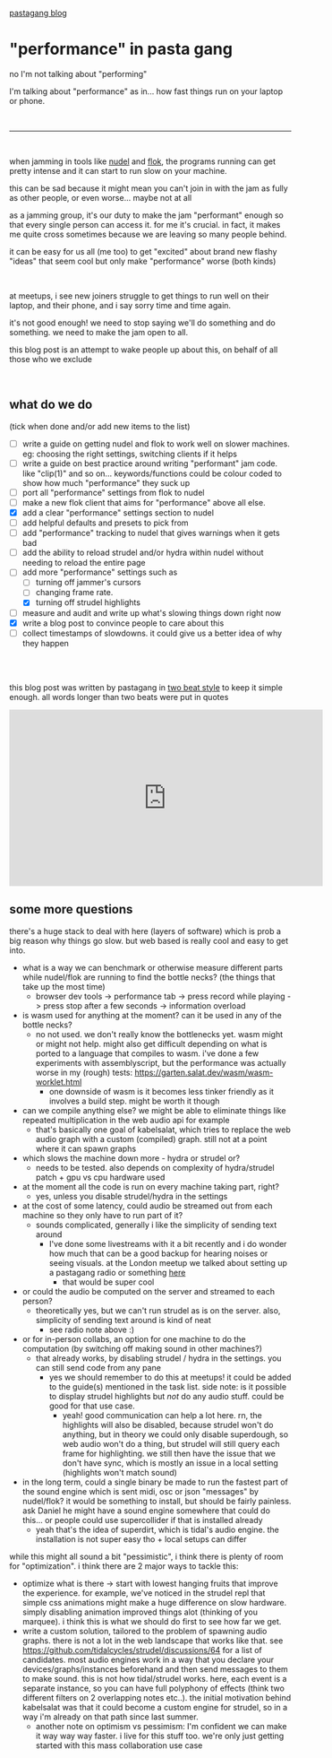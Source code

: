 [pastagang blog](/blog)

# "performance" in pasta gang

no I'm not talking about "performing"

I'm talking about "performance" as in... how fast things run on your laptop or phone.

<br>

<hr>

<br>

when jamming in tools like [nudel](https://nudel.cc) and [flok](https://flok.cc), the programs running can get pretty intense and it can start to run slow on your machine.

this can be sad because it might mean you can't join in with the jam as fully as other people, or even worse... maybe not at all

as a jamming group, it's our duty to make the jam "performant" enough so that every single person can access it. for me it's crucial. in fact, it makes me quite cross sometimes because we are leaving so many people behind.

it can be easy for us all (me too) to get "excited" about brand new flashy "ideas" that seem cool but only make "performance" worse (both kinds)

<br>

at meetups, i see new joiners struggle to get things to run well on their laptop, and their phone, and i say sorry time and time again.

it's not good enough! we need to stop saying we'll do something and do something. we need to make the jam open to all.

this blog post is an attempt to wake people up about this, on behalf of all those who we exclude

<br>

## what do we do

(tick when done and/or add new items to the list)

- [ ] write a guide on getting nudel and flok to work well on slower machines. eg: choosing the right settings, switching clients if it helps
- [ ] write a guide on best practice around writing "performant" jam code. like "clip(1)" and so on... keywords/functions could be colour coded to show how much "performance" they suck up
- [ ] port all "performance" settings from flok to nudel
- [ ] make a new flok client that aims for "performance" above all else.
- [x] add a clear "performance" settings section to nudel
- [ ] add helpful defaults and presets to pick from
- [ ] add "performance" tracking to nudel that gives warnings when it gets bad
- [ ] add the ability to reload strudel and/or hydra within nudel without needing to reload the entire page
- [ ] add more "performance" settings such as
  - [ ] turning off jammer's cursors
  - [ ] changing frame rate.
  - [x] turning off strudel highlights
- [ ] measure and audit and write up what's slowing things down right now
- [x] write a blog post to convince people to care about this
- [ ] collect timestamps of slowdowns. it could give us a better idea of why they happen

<br>

<br>

this blog post was written by pastagang in [two beat style](https://www.todepond.com/wikiblogarden/academia/style/two-beat) to keep it simple enough. all words longer than two beats were put in quotes

<iframe width="560" height="315" src="https://www.youtube-nocookie.com/embed/29KLkK0Vlw0" title="YouTube video player" frameborder="0" allow="accelerometer; autoplay; clipboard-write; encrypted-media; gyroscope; picture-in-picture; web-share" referrerpolicy="strict-origin-when-cross-origin" allowfullscreen></iframe>

## some more questions

there's a huge stack to deal with here (layers of software) which is prob a big reason why things go slow. but web based is really cool and easy to get into.

- what is a way we can benchmark or otherwise measure different parts while nudel/flok are running to find the bottle necks? (the things that take up the most time)
  - browser dev tools -> performance tab -> press record while playing -> press stop after a few seconds -> information overload
- is wasm used for anything at the moment? can it be used in any of the bottle necks?
  - no not used. we don't really know the bottlenecks yet. wasm might or might not help. might also get difficult depending on what is ported to a language that compiles to wasm. i've done a few experiments with assemblyscript, but the performance was actually worse in my (rough) tests: <https://garten.salat.dev/wasm/wasm-worklet.html>
    - one downside of wasm is it becomes less tinker friendly as it involves a build step. might be worth it though
- can we compile anything else? we might be able to eliminate things like repeated multiplication in the web audio api for example
  - that's basically one goal of kabelsalat, which tries to replace the web audio graph with a custom (compiled) graph. still not at a point where it can spawn graphs
- which slows the machine down more - hydra or strudel or?
  - needs to be tested. also depends on complexity of hydra/strudel patch + gpu vs cpu hardware used
- at the moment all the code is run on every machine taking part, right?
  - yes, unless you disable strudel/hydra in the settings
- at the cost of some latency, could audio be streamed out from each machine so they only have to run part of it?
  - sounds complicated, generally i like the simplicity of sending text around
    - I've done some livestreams with it a bit recently and i do wonder how much that can be a good backup for hearing noises or seeing visuals. at the London meetup we talked about setting up a pastagang radio or something [here](https://compute.radio/)
      - that would be super cool
- or could the audio be computed on the server and streamed to each person?
  - theoretically yes, but we can't run strudel as is on the server. also, simplicity of sending text around is kind of neat
    - see radio note above :)
- or for in-person collabs, an option for one machine to do the computation (by switching off making sound in other machines?)
  - that already works, by disabling strudel / hydra in the settings. you can still send code from any pane
    - yes we should remember to do this at meetups! it could be added to the guide(s) mentioned in the task list. side note: is it possible to display strudel highlights but *not* do any audio stuff. could be good for that use case.
      - yeah! good communication can help a lot here. rn, the highlights will also be disabled, because strudel won't do anything, but in theory we could only disable superdough, so web audio won't do a thing, but strudel will still query each frame for highlighting. we still then have the issue that we don't have sync, which is mostly an issue in a local setting (highlights won't match sound)
- in the long term, could a single binary be made to run the fastest part of the sound engine which is sent midi, osc or json "messages" by nudel/flok? it would be something to install, but should be fairly painless. ask Daniel he might have a sound engine somewhere that could do this... or people could use supercollider if that is installed already
  - yeah that's the idea of superdirt, which is tidal's audio engine. the installation is not super easy tho + local setups can differ

while this might all sound a bit "pessimistic", i think there is plenty of room for "optimization". i think there are 2 major ways to tackle this:

- optimize what is there -> start with lowest hanging fruits that improve the experience. for example, we've noticed in the strudel repl that simple css animations might make a huge difference on slow hardware. simply disabling animation improved things alot (thinking of you marquee). i think this is what we should do first to see how far we get.
- write a custom solution, tailored to the problem of spawning audio graphs. there is not a lot in the web landscape that works like that. see <https://github.com/tidalcycles/strudel/discussions/64> for a list of candidates. most audio engines work in a way that you declare your devices/graphs/instances beforehand and then send messages to them to make sound. this is not how tidal/strudel works. here, each event is a separate instance, so you can have full polyphony of effects (think two different filters on 2 overlapping notes etc..). the initial motivation behind kabelsalat was that it could become a custom engine for strudel, so in a way i'm already on that path since last summer.
  - another note on optimism vs pessimism: I'm confident we can make it way way way faster. i live for this stuff too. we're only just getting started with this mass collaboration use case
